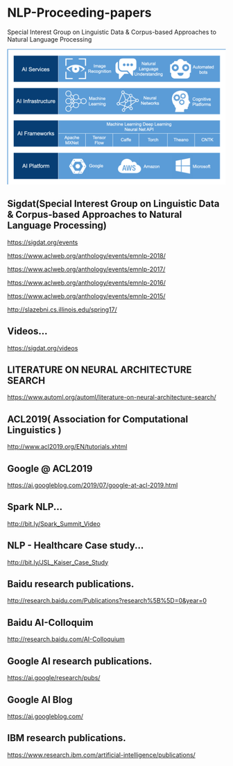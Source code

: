 # NLP-Proceeding-papers
Special Interest Group on Linguistic Data &amp; Corpus-based Approaches to Natural Language Processing

![](https://raw.githubusercontent.com/MrityunjayKumar123/NLP-Proceeding-papers/master/images/Screenshot%202019-09-27%20at%202.06.02%20PM.png)

Sigdat(Special Interest Group on Linguistic Data &amp; Corpus-based Approaches to Natural Language Processing)
--------------------------------------------------------------------------------------------------------------

https://sigdat.org/events

https://www.aclweb.org/anthology/events/emnlp-2018/

https://www.aclweb.org/anthology/events/emnlp-2017/

https://www.aclweb.org/anthology/events/emnlp-2016/

https://www.aclweb.org/anthology/events/emnlp-2015/

http://slazebni.cs.illinois.edu/spring17/

Videos...
---------------------------------------------------------------
https://sigdat.org/videos


LITERATURE ON NEURAL ARCHITECTURE SEARCH
---------------------------------------------------------------
https://www.automl.org/automl/literature-on-neural-architecture-search/



ACL2019( Association for Computational Linguistics )
---------------------------------------------------------------
http://www.acl2019.org/EN/tutorials.xhtml

Google @ ACL2019
---------------------------------------------------------------
https://ai.googleblog.com/2019/07/google-at-acl-2019.html

Spark NLP...
---------------------------------------------------------------
http://bit.ly/Spark_Summit_Video

NLP - Healthcare Case study...
---------------------------------------------------------------
http://bit.ly/JSL_Kaiser_Case_Study


Baidu research publications.
---------------------------------------------------------------
http://research.baidu.com/Publications?research%5B%5D=0&year=0

Baidu AI-Colloquim
---------------------------------------------------------------
http://research.baidu.com/AI-Colloquium

Google AI  research publications.
---------------------------------------------------------------
https://ai.google/research/pubs/

Google AI Blog
---------------------------------------------------------------
https://ai.googleblog.com/

IBM research publications.
---------------------------------------------------------------
https://www.research.ibm.com/artificial-intelligence/publications/



